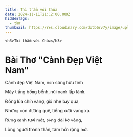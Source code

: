 ```yaml
---
title: Thì thầm với Chúa
date: 2024-11-11T21:12:00.000Z
hiddenTags:
  - thơ
thumbnail: https://res.cloudinary.com/dxtb6rv7y/image/upload/v1726538327/Viet-thu-700_i1jp17.jpg
---
```


    <h3>Thì thầm với Chúa</h3> 

<body>
 <div class="container">
        <h1 class="title">Bài Thơ "Cảnh Đẹp Việt Nam"</h1>
        <div class="poem">
            <!-- Khổ thơ 1 -->
            <div class="stanza">
                <p class="line">Cảnh đẹp Việt Nam, non sông hữu tình,</p>
                <p class="line">Mây trắng bồng bềnh, núi xanh lấp lánh.</p>
                <p class="line">Đồng lúa chín vàng, gió nhẹ bay qua,</p>
                <p class="line">Những con đường quê, tiếng cười vang xa.</p>
            </div>
            <!-- Khổ thơ 2 -->
            <div class="stanza">
                <p class="line">Rừng xanh tươi mát, sông dài bờ vắng,</p>
                <p class="line">Lòng người thanh thản, tâm hồn rộng mở.</p>
            </div>
        </div>
    </div>
</body>
<style>
/* Reset một số thuộc tính mặc định của trình duyệt */
* {
    margin: 0;
    padding: 0;
    box-sizing: border-box;
}

/* Thiết lập nền và kiểu chữ chung */
.body {
    font-family: 'Arial', sans-serif;
    background-color: #f4f4f9;
    color: #333;
    line-height: 1.6;
    padding: 20px;
}

/* Container chính */
.container {
    max-width: 800px;
    margin: 0 auto;
    background-color: #fff;
    padding: 20px;
    border-radius: 8px;
    box-shadow: 0 0 15px rgba(0, 0, 0, 0.1);
}

/* Tiêu đề bài thơ */
.title {
    text-align: center;
    font-size: 2rem;
    font-weight: bold;
    margin-bottom: 20px;
    color: #2c3e50;
}

/* Định dạng cho từng khổ thơ */
.stanza {
    margin-bottom: 20px;
}

/* Định dạng cho từng dòng trong bài thơ */
.poem .line {
    font-size: 1.2rem;
    text-align: center;
    margin: 8px 0;
    font-style: italic;
}

/* Tạo hiệu ứng hover cho mỗi dòng thơ */
.poem .line:hover {
    color: #2980b9;
    cursor: pointer;
}
</style>
